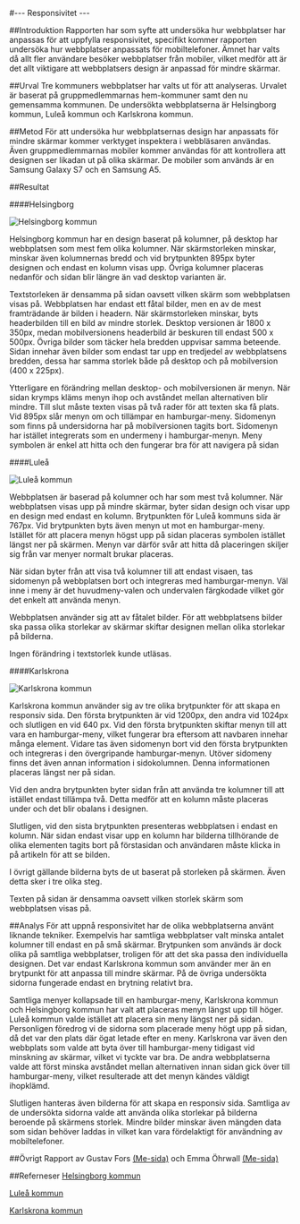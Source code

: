 ---
---

#--- Responsivitet ---

##Introduktion
Rapporten har som syfte att undersöka hur webbplatser har anpassas för att uppfylla responsivitet, specifikt kommer rapporten undersöka hur webbplatser anpassats för mobiltelefoner. Ämnet har valts då allt fler användare besöker webbplatser från mobiler, vilket medför att är det allt viktigare att webbplatsers design är anpassad för mindre skärmar.

##Urval
Tre kommuners webbplatser har valts ut för att analyseras. Urvalet är baserat på gruppmedlemmarnas hem-kommuner samt den nu gemensamma kommunen. De undersökta webbplatserna är Helsingborg kommun, Luleå kommun och Karlskrona kommun.

##Metod
För att undersöka hur webbplatsernas design har anpassats för mindre skärmar kommer verktyget inspektera i webbläsaren användas. Även gruppmedlemmarnas mobiler kommer användas för att kontrollera att designen ser likadan ut på olika skärmar. De mobiler som används är en Samsung Galaxy S7 och en Samsung A5.

##Resultat

####Helsingborg


![Helsingborg kommun](img/helsingborgkommun.jpg)

Helsingborg kommun har en design baserat på kolumner, på desktop har webbplatsen som mest fem olika kolumner. När skärmstorleken minskar, minskar även kolumnernas bredd och vid brytpunkten 895px byter designen och endast en kolumn visas upp. Övriga kolumner placeras nedanför och sidan blir längre än vad desktop varianten är.

Textstorleken är densamma på sidan oavsett vilken skärm som webbplatsen visas på.
Webbplatsen har endast ett fåtal bilder, men en av de mest framträdande är bilden i headern. När skärmstorleken minskar, byts headerbilden till en bild av mindre storlek. Desktop versionen är 1800 x 350px, medan mobilversionens headerbild är beskuren till endast 500 x 500px. Övriga bilder som täcker hela bredden uppvisar samma beteende. Sidan innehar även bilder som endast tar upp en tredjedel av webbplatsens bredden, dessa har samma storlek både på desktop och på mobilversion (400 x 225px).

Ytterligare en förändring mellan desktop- och mobilversionen är menyn. När sidan krymps kläms menyn ihop och avståndet mellan alternativen blir mindre. Till slut måste texten visas på två rader för att texten ska få plats. Vid 895px slår menyn om och tillämpar en hamburgar-meny. Sidomenyn som finns på undersidorna har på mobilversionen tagits bort. Sidomenyn har istället integrerats som en undermeny i hamburgar-menyn. Meny symbolen är enkel att hitta och den fungerar bra för att navigera på sidan

####Luleå

![Luleå kommun](img/luleakommun.png)

Webbplatsen är baserad på kolumner och har som mest två kolumner. När webbplatsen visas upp på mindre skärmar, byter sidan design och visar upp en design med endast en kolumn. Brytpunkten för Luleå kommuns sida är 767px. Vid brytpunkten byts även menyn ut mot en hamburgar-meny. Istället för att placera menyn högst upp på sidan placeras symbolen istället längst ner på skärmen. Menyn var därför svår att hitta då placeringen skiljer sig från var menyer normalt brukar placeras.

När sidan byter från att visa två kolumner till att endast visaen, tas sidomenyn på webbplatsen bort och integreras med hamburgar-menyn. Väl inne i meny är det huvudmeny-valen och undervalen färgkodade vilket gör det enkelt att använda menyn.

Webbplatsen använder sig att av fåtalet bilder. För att webbplatsens bilder ska passa olika storlekar av skärmar skiftar designen mellan olika storlekar på bilderna.

Ingen förändring i textstorlek kunde utläsas.

####Karlskrona

![Karlskrona kommun](img/karlskronakommun.jpg)

Karlskrona kommun använder sig av tre olika brytpunkter för att skapa en responsiv sida. Den första brytpunkten är vid 1200px, den andra vid 1024px och slutligen en vid 640 px. Vid den första brytpunkten skiftar menyn till att vara en hamburgar-meny, vilket fungerar bra eftersom att navbaren innehar många element. Vidare tas även sidomenyn bort vid den första brytpunkten och integreras i den övergripande hamburgar-menyn. Utöver sidomeny finns det även annan information i sidokolumnen. Denna informationen placeras längst ner på sidan.

Vid den andra brytpunkten byter sidan från att använda tre kolumner till att istället endast tillämpa två. Detta medför att en kolumn måste placeras under och det blir obalans i designen.

Slutligen, vid den sista brytpunkten presenteras webbplatsen i endast en kolumn. När sidan endast visar upp en kolumn har bilderna tillhörande de olika elementen tagits bort på förstasidan och användaren måste klicka in på artikeln för att se bilden.

I övrigt gällande bilderna byts de ut baserat på storleken på skärmen. Även detta sker i tre olika steg.

Texten på sidan är densamma oavsett vilken storlek skärm som webbplatsen visas på.

##Analys
För att uppnå responsivitet har de olika webbplatserna använt liknande tekniker. Exempelvis har samtliga webbplatser valt minska antalet kolumner till endast en på små skärmar. Brytpunken som används är dock olika på samtliga webbplatser, troligen för att det ska passa den individuella designen. Det var endast Karlskrona kommun som använder mer än en brytpunkt för att anpassa till mindre skärmar. På de övriga undersökta sidorna fungerade endast en brytning relativt bra.

Samtliga menyer kollapsade till en hamburgar-meny, Karlskrona kommun och Helsingborg kommun har valt att placeras menyn längst upp till höger. Luleå kommun valde istället att placera sin meny längst ner på sidan. Personligen föredrog vi de sidorna som placerade meny högt upp på sidan, då det var den plats där ögat letade efter en meny. Karlskrona var även den webbplats som valde att byta över till hamburgar-meny tidigast vid minskning av skärmar, vilket vi tyckte var bra. De andra webbplatserna valde att först minska avståndet mellan alternativen innan sidan gick över till hamburgar-meny, vilket resulterade att det menyn kändes väldigt ihopklämd.

Slutligen hanteras även bilderna för att skapa en responsiv sida. Samtliga av de undersökta sidorna valde att använda olika storlekar på bilderna beroende på skärmens storlek. Mindre bilder minskar även mängden data som sidan behöver laddas in vilket kan vara fördelaktigt för användning av mobiltelefoner.



##Övrigt
Rapport av Gustav Fors [(Me-sida)](http://www.student.bth.se/~gufo19/dbwebb-kurser/design/me/redovisa/htdocs/) och Emma Öhrwall [(Me-sida)](http://www.student.bth.se/~emoh19/dbwebb-kurser/design/me/redovisa/htdocs/)

##Referneser
[Helsingborg kommun](https://helsingborg.se)

[Luleå kommun](https://www.lulea.se)

[Karlskrona kommun](https://www.karlskrona.se)

